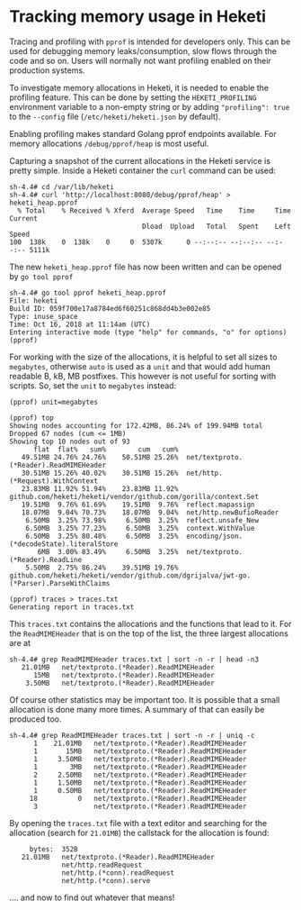 Tracking memory usage in Heketi
===============================

Tracing and profiling with `pprof` is intended for developers only. This can be
used for debugging memory leaks/consumption, slow flows through the code and so
on. Users will normally not want profiling enabled on their production systems.

To investigate memory allocations in Heketi, it is needed to enable the
profiling feature. This can be done by setting the `HEKETI_PROFILING`
environment variable to a non-empty string or by adding `"profiling": true` to
the `--config` file (`/etc/heketi/heketi.json` by default).

Enabling profiling makes standard Golang pprof endpoints available. For memory
allocations `/debug/pprof/heap` is most useful.

Capturing a snapshot of the current allocations in the Heketi service is pretty
simple. Inside a Heketi container the `curl` command can be used:

```
sh-4.4# cd /var/lib/heketi
sh-4.4# curl 'http://localhost:8080/debug/pprof/heap' > heketi_heap.pprof
  % Total    % Received % Xferd  Average Speed   Time    Time     Time  Current
                                 Dload  Upload   Total   Spent    Left  Speed
100  138k    0  138k    0     0  5307k      0 --:--:-- --:--:-- --:--:-- 5111k
```

The new `heketi_heap.pprof` file has now been written and can be opened by `go
tool pprof`

```
sh-4.4# go tool pprof heketi_heap.pprof
File: heketi
Build ID: 059f700e17a8784ed6f60251c868dd4b3e002e85
Type: inuse_space
Time: Oct 16, 2018 at 11:14am (UTC)
Entering interactive mode (type "help" for commands, "o" for options)
(pprof)
```

For working with the size of the allocations, it is helpful to set all sizes to
`megabytes`, otherwise `auto` is used as a `unit` and that would add human
readable B, kB, MB postfixes. This however is not useful for sorting with
scripts. So, set the `unit` to `megabytes` instead:

```
(pprof) unit=megabytes
```



```
(pprof) top
Showing nodes accounting for 172.42MB, 86.24% of 199.94MB total
Dropped 67 nodes (cum <= 1MB)
Showing top 10 nodes out of 93
      flat  flat%   sum%        cum   cum%
   49.51MB 24.76% 24.76%    50.51MB 25.26%  net/textproto.(*Reader).ReadMIMEHeader
   30.51MB 15.26% 40.02%    30.51MB 15.26%  net/http.(*Request).WithContext
   23.83MB 11.92% 51.94%    23.83MB 11.92%  github.com/heketi/heketi/vendor/github.com/gorilla/context.Set
   19.51MB  9.76% 61.69%    19.51MB  9.76%  reflect.mapassign
   18.07MB  9.04% 70.73%    18.07MB  9.04%  net/http.newBufioReader
    6.50MB  3.25% 73.98%     6.50MB  3.25%  reflect.unsafe_New
    6.50MB  3.25% 77.23%     6.50MB  3.25%  context.WithValue
    6.50MB  3.25% 80.48%     6.50MB  3.25%  encoding/json.(*decodeState).literalStore
       6MB  3.00% 83.49%     6.50MB  3.25%  net/textproto.(*Reader).ReadLine
    5.50MB  2.75% 86.24%    39.51MB 19.76%  github.com/heketi/heketi/vendor/github.com/dgrijalva/jwt-go.(*Parser).ParseWithClaims
```

```
(pprof) traces > traces.txt
Generating report in traces.txt
```

This `traces.txt` contains the allocations and the functions that lead to it.
For the `ReadMIMEHeader` that is on the top of the list, the three largest
allocations are at

```
sh-4.4# grep ReadMIMEHeader traces.txt | sort -n -r | head -n3
   21.01MB   net/textproto.(*Reader).ReadMIMEHeader
      15MB   net/textproto.(*Reader).ReadMIMEHeader
    3.50MB   net/textproto.(*Reader).ReadMIMEHeader
```

Of course other statistics may be important too. It is possible that a small
allocation is done many more times. A summary of that can easily be produced
too.

```
sh-4.4# grep ReadMIMEHeader traces.txt | sort -n -r | uniq -c
      1    21.01MB   net/textproto.(*Reader).ReadMIMEHeader
      1       15MB   net/textproto.(*Reader).ReadMIMEHeader
      1     3.50MB   net/textproto.(*Reader).ReadMIMEHeader
      1        3MB   net/textproto.(*Reader).ReadMIMEHeader
      2     2.50MB   net/textproto.(*Reader).ReadMIMEHeader
      1     1.50MB   net/textproto.(*Reader).ReadMIMEHeader
      1     0.50MB   net/textproto.(*Reader).ReadMIMEHeader
     18          0   net/textproto.(*Reader).ReadMIMEHeader
      3              net/textproto.(*Reader).ReadMIMEHeader
```

By opening the `traces.txt` file with a text editor and searching for the
allocation (search for `21.01MB`) the callstack for the allocation is found:

```
     bytes:  352B
   21.01MB   net/textproto.(*Reader).ReadMIMEHeader
             net/http.readRequest
             net/http.(*conn).readRequest
             net/http.(*conn).serve
```


.... and now to find out whatever that means!
